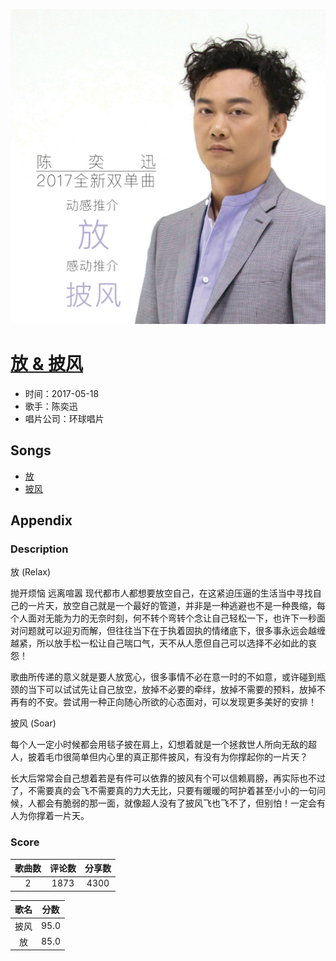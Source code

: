 <p align="center">
	<img src="imgs/放_披风.jpg" alt="album_img" />
</p>

# [放 & 披风](https://music.163.com/album?id=35520072)

* 时间：2017-05-18
* 歌手：陈奕迅
* 唱片公司：环球唱片
## Songs

* [放](songs/放_478731242/README.md)
* [披风](songs/披风_478736172/README.md)
## Appendix

### Description

放 (Relax)

抛开烦恼 远离喧嚣 现代都市人都想要放空自己，在这紧迫压逼的生活当中寻找自己的一片天，放空自己就是一个最好的管道，并非是一种逃避也不是一种畏缩，每个人面对无能为力的无奈时刻，何不转个弯转个念让自己轻松一下，也许下一秒面对问题就可以迎刃而解，但往往当下在于执着固执的情绪底下，很多事永远会越缠越紧，所以放手松一松让自己喘口气，天不从人愿但自己可以选择不必如此的哀怨！

歌曲所传递的意义就是要人放宽心，很多事情不必在意一时的不如意，或许碰到瓶颈的当下可以试试先让自己放空，放掉不必要的牵绊，放掉不需要的预料，放掉不再有的不安。尝试用一种正向随心所欲的心态面对，可以发现更多美好的安排！

披风 (Soar)

每个人一定小时候都会用毯子披在肩上，幻想着就是一个拯救世人所向无敌的超人，披着毛巾很简单但内心里的真正那件披风，有没有为你撑起你的一片天？

长大后常常会自己想着若是有件可以依靠的披风有个可以信赖肩膀，再实际也不过了，不需要真的会飞不需要真的力大无比，只要有暖暖的呵护着甚至小小的一句问候，人都会有脆弱的那一面，就像超人没有了披风飞也飞不了，但别怕！一定会有人为你撑着一片天。

### Score

|歌曲数|评论数|分享数|
|:---:|:---:|:---:|
|2|1873|4300|

|歌名|分数|
|:---:|:---:|
|披风|95.0
|放|85.0
